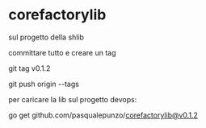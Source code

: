 # corefactorylib

sul progetto della shlib 

committare tutto e creare un tag

git tag v0.1.2

git push origin --tags

 

 

per caricare la lib sul progetto devops:

go get github.com/pasqualepunzo/corefactorylib@v0.1.2